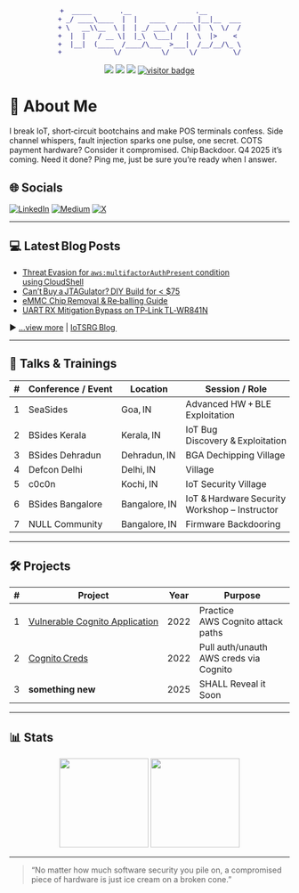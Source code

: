 <div align="center">

```diff
+  _____       .__                .__        
+ _/ ____\____  |  |   ____   ____ |__|__  ___
+ \   __\\__  \ |  | _/ ___\ /    \|  \  \/  /
+  |  |   / __ \|  |_\  \___|   |  \  |>    < 
+  |__|  (____  /____/\___  >___|  /__/__/\_ \
+             \/          \/     \/         \/
```

<!-- quick‑glance badges -->
<img src="https://img.shields.io/badge/Focus-SCA | FI | Payment‑Security-red?style=flat-square&logo=hackthebox"/>
<img src="https://img.shields.io/badge/Lab-World‑Class Hardware-blueviolet?style=flat-square&logo=raspberrypi"/>
<img src="https://img.shields.io/badge/Research-Chip Backdoor (Q4 '25)-informational?style=flat-square&logo=semver"/>
<a href="https://github.com/falcnix"><img src="https://visitor-badge.laobi.icu/badge?page_id=falcnix.readme" alt="visitor badge"/></a>

</div>

# 💫 About Me
I break IoT, short‑circuit bootchains and make POS terminals confess.
Side channel whispers, fault injection sparks one pulse, one secret.
COTS payment hardware? Consider it compromised.
Chip Backdoor. Q4 2025 it’s coming.
Need it done? Ping me, just be sure you’re ready when I answer.

## 🌐 Socials
[![LinkedIn](https://img.shields.io/badge/LinkedIn-0A66C2?logo=linkedin&logoColor=white)](https://linkedin.com/in/mdsaqeeb)
[![Medium](https://img.shields.io/badge/Medium-12100E?logo=medium&logoColor=white)](https://medium.com/@falcnix)
[![X](https://img.shields.io/badge/X-000000?logo=x&logoColor=white)](https://twitter.com/falcnix)

---
## 💻 Latest Blog Posts
- [Threat Evasion for `aws:multifactorAuthPresent` condition using CloudShell](https://falcnix.medium.com/threat-evasion-for-aws-multifactorauthpresent-condition-using-cloudshell-8296b34ecad4)
- [Can’t Buy a JTAGulator? DIY Build for < $75](https://iotsrg.org/blogs/Build_Your_Own_JTAGulator)
- [eMMC Chip Removal & Re‑balling Guide](https://iotsrg.org/blogs/emmc-dumping)
- [UART RX Mitigation Bypass on TP‑Link TL‑WR841N](https://iotsrg.org/blogs/TL-WR841N-uart)

▶ [...view more](https://falcnix.medium.com/) | [IoTSRG Blog ](https://iotsrg.org/blogs)

---

## 🎤 Talks & Trainings
| # | Conference / Event | Location | Session / Role | Format | Year | Link |
|---|--------------------|----------|----------------|--------|------|------|
| 1 | SeaSides | Goa, IN | Advanced HW + BLE Exploitation | Workshop | 2025 | [Link](https://seasides.net/mastering-iot-exploitation-advanced-hardware-and-bluetooth-security/) |
| 2 | BSides Kerala | Kerala, IN | IoT Bug Discovery & Exploitation | Workshop | 2025 | [Link](https://bsideskerala.in/speakers/2025/mohammed-saqeeb-shariff/) |
| 3 | BSides Dehradun | Dehradun, IN | BGA Dechipping Village | Village | 2024 | Updating |
| 4 | Defcon Delhi | Delhi, IN | Village | Village | 2024 | Updating |
| 5 | c0c0n | Kochi, IN | IoT Security Village | Workshop | 2023 | Soon |
| 6 | BSides Bangalore | Bangalore, IN | IoT & Hardware Security Workshop – Instructor | Workshop | 2023 | Slides |
| 7 | NULL Community | Bangalore, IN | Firmware Backdooring | Talk | 2022 | Slides |

---

## 🛠 Projects
| # | Project | Year | Purpose |
|---|---------|------|---------|
| 1 | [Vulnerable Cognito Application](https://github.com/falcnix/Vulnerable-Cognito-application-) | 2022 | Practice AWS Cognito attack paths |
| 2 | [Cognito Creds](https://github.com/falcnix/getCognitoCreds) | 2022 | Pull auth/unauth AWS creds via Cognito |
| 3 | **something new** | 2025 | SHALL Reveal it Soon |

---

## 📊 Stats
<p align="center">
  <img src="https://github-readme-stats.vercel.app/api?username=falcnix&show_icons=true&theme=tokyonight&hide_border=true&count_private=true" height="160"/>
  <img src="https://github-readme-stats.vercel.app/api/top-langs/?username=falcnix&layout=compact&theme=tokyonight&hide_border=true" height="160"/>
</p>

---

> “No matter how much software security you pile on, a compromised piece of hardware is just ice cream on a broken cone.”
